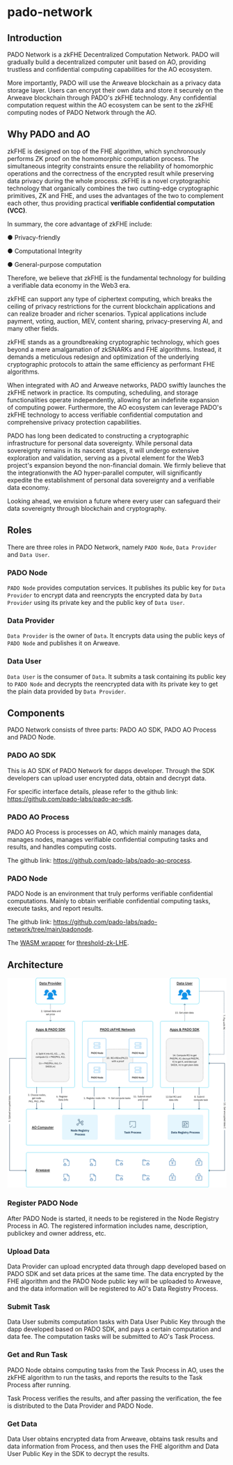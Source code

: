 # pado-network

## Introduction

PADO Network is a zkFHE Decentralized Computation Network. PADO will gradually build a decentralized computer unit based on AO, providing trustless and confidential computing capabilities for the AO ecosystem.

More importantly, PADO will use the Arweave blockchain as a privacy data storage layer. Users can encrypt their own data and store it securely on the Arweave blockchain through PADO's zkFHE technology. Any confidential computation request within the AO ecosystem can be sent to the zkFHE computing nodes of PADO Network through the AO.

## Why PADO and AO

zkFHE is designed on top of the FHE algorithm, which synchronously performs ZK proof on the homomorphic computation process. The simultaneous integrity constraints ensure the reliability of homomorphic operations and the correctness of the encrypted result while preserving data privacy during the whole process. zkFHE is a novel cryptographic technology that organically combines the two cutting-edge cryptographic primitives, ZK and FHE, and uses the advantages of the two to complement each other, thus providing practical **verifiable confidential computation (VCC)**.

In summary, the core advantage of zkFHE include:

● Privacy-friendly

● Computational Integrity

● General-purpose computation

Therefore, we believe that zkFHE is the fundamental technology for building a verifiable data economy in the Web3 era.

zkFHE can support any type of ciphertext computing, which breaks the ceiling of privacy restrictions for the current blockchain applications and can realize broader and richer scenarios. Typical applications include payment, voting, auction, MEV, content sharing, privacy-preserving AI, and many other fields.

zkFHE stands as a groundbreaking cryptographic technology, which goes beyond a mere amalgamation of zkSNARKs and FHE algorithms. Instead, it demands a meticulous redesign and optimization of the underlying cryptographic protocols to attain the same efficiency as performant FHE algorithms.

When integrated with AO and Arweave networks, PADO swiftly launches the zkFHE network in practice. Its computing, scheduling, and storage functionalities operate independently, allowing for an indefinite expansion of computing power. Furthermore, the AO ecosystem can leverage PADO's zkFHE technology to access verifiable confidential computation and comprehensive privacy protection capabilities.

PADO has long been dedicated to constructing a cryptographic infrastructure for personal data sovereignty. While personal data sovereignty remains in its nascent stages, it will undergo extensive exploration and validation, serving as a pivotal element for the Web3 project's expansion beyond the non-financial domain. We firmly believe that the integrationwith the AO hyper-parallel computer, will significantly expedite the establishment of personal data sovereignty and a verifiable data economy.

Looking ahead, we envision a future where every user can safeguard their data sovereignty through blockchain and cryptography.

## Roles

There are three roles in PADO Network, namely `PADO Node`, `Data Provider` and `Data User`.

### PADO Node

`PADO Node` provides computation services. It publishes its public key for `Data Provider` to encrypt data and reencrypts the encrypted data by `Data Provider` using its private key and the public key of `Data User`.

### Data Provider

`Data Provider` is the owner of `Data`. It encrypts data using the public keys of `PADO Node` and publishes it on Arweave.

### Data User

`Data User` is the consumer of `Data`. It submits a task containing its public key to `PADO Node` and decrypts the reencrypted data with its private key to get the plain data provided by `Data Provider`.


## Components

PADO Network consists of three parts: PADO AO SDK, PADO AO Process and PADO Node.

### PADO AO SDK

This is AO SDK of PADO Network for dapps developer. Through the SDK developers can upload user encrypted data, obtain and decrypt data.

For specific interface details, please refer to the github link: https://github.com/pado-labs/pado-ao-sdk.

### PADO AO Process

PADO AO Process is processes on AO, which mainly manages data, manages nodes, manages verifiable confidential computing tasks and results, and handles computing costs.

The github link: https://github.com/pado-labs/pado-ao-process.

### PADO Node

PADO Node is an environment that truly performs verifiable confidential computations. Mainly to obtain verifiable confidential computing tasks, execute tasks, and report results.

The github link: https://github.com/pado-labs/pado-network/tree/main/padonode.

The [WASM wrapper](./lib/lhe/README.md) for [threshold-zk-LHE](https://github.com/pado-labs/threshold-zk-LHE).

## Architecture

![pado-ao](./pictures/pado-ao.jpg)

### Register PADO Node

After PADO Node is started, it needs to be registered in the Node Registry Process in AO. The registered information includes name, description, publickey and owner address, etc.

### Upload Data

Data Provider can upload encrypted data through dapp developed based on PADO SDK and set data prices at the same time. The data encrypted by the FHE algorithm and the PADO Node public key will be uploaded to Arweave, and the data information will be registered to AO's Data Registry Process.

### Submit Task

Data User submits computation tasks with Data User Public Key through the dapp developed based on PADO SDK, and pays a certain computation and data fee. The computation tasks will be submitted to AO's Task Process.

### Get and Run Task

PADO Node obtains computing tasks from the Task Process in AO, uses the zkFHE algorithm to run the tasks, and reports the results to the Task Process after running.

Task Process verifies the results, and after passing the verification, the fee is distributed to the Data Provider and PADO Node.

### Get Data

Data User obtains encrypted data from Arweave, obtains task results and data information from Process, and then uses the FHE algorithm and Data User Public Key in the SDK to decrypt the results.
